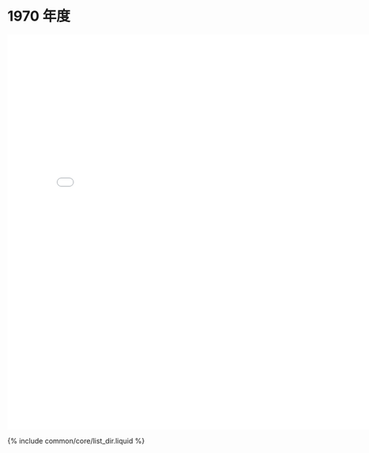 # 1970 年度

<embed src="../../annual_charts.html?account=trademax_205498&year=1970" width="800" height="800">

{% include common/core/list_dir.liquid %}

